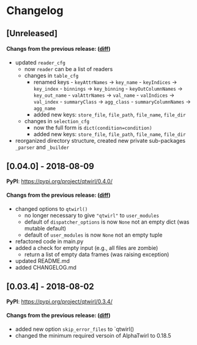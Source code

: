# Changelog

## [Unreleased]

#### Changs from the previous release: ([diff](https://github.com/alphatwirl/qtwirl/compare/v0.04.0...master))
- updated `reader_cfg`
    - now `reader` can be a list of readers
    - changes in `table_cfg`
        - renamed keys
              - `keyAttrNames` -> `key_name`
              - `keyIndices` -> `key_index`
              - `binnings` -> `key_binning`
              - `keyOutColumnNames` -> `key_out_name`
              - `valAttrNames` -> `val_name`
              - `valIndices` -> `val_index`
              - `summaryClass` -> `agg_class`
              - `summaryColumnNames` -> `agg_name`
        - added new keys: `store_file`, `file_path`, `file_name`,
          `file_dir`
    - changes in `selection_cfg`
        - now the full form is `dict(condition=condition)`
        - added new keys: `store_file`, `file_path`, `file_name`,
          `file_dir`
- reorganized directory structure, created new private sub-packages
  `_parser` and `_builder`

## [0.04.0] - 2018-08-09

**PyPI**: https://pypi.org/project/qtwirl/0.4.0/

#### Changs from the previous release: ([diff](https://github.com/alphatwirl/qtwirl/compare/v0.03.4...v0.04.0))
- changed options to `qtwirl()`
    - no longer necessary to give `"qtwirl"` to `user_modules`
    - default of `dispatcher_options` is now `None` not an empty dict
      (was mutable default)
    - default of `user_modules` is now `None` not an empty tuple
- refactored code in main.py
- added a check for empty input (e.g., all files are zombie)
    - return a list of empty data frames (was raising exception)
- updated README.md
- added CHANGELOG.md

## [0.03.4] - 2018-08-02

**PyPI**: https://pypi.org/project/qtwirl/0.3.4/

#### Changs from the previous release: ([diff](https://github.com/alphatwirl/qtwirl/compare/v0.03.3...v0.03.4))
- added new option `skip_error_files` to `qtwirl()
- changed the minimum required versoin of AlphaTwirl to 0.18.5

